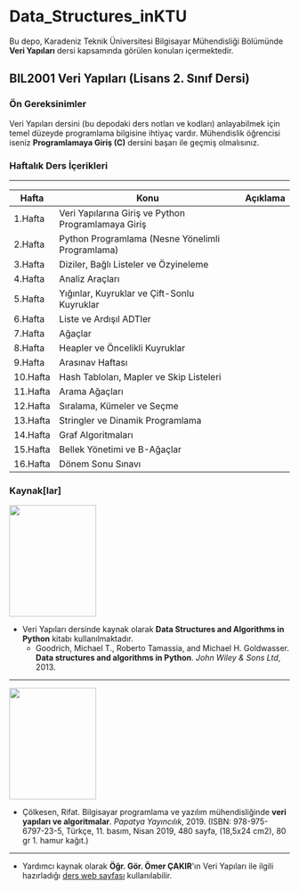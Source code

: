 # Data_Structures_inKTU
Bu depo, Karadeniz Teknik Üniversitesi Bilgisayar Mühendisliği Bölümünde **Veri Yapıları** dersi kapsamında görülen konuları içermektedir.

## BIL2001 Veri Yapıları (Lisans 2. Sınıf Dersi)
### Ön Gereksinimler
Veri Yapıları dersini (bu depodaki ders notları ve kodları) anlayabilmek için temel düzeyde programlama bilgisine ihtiyaç vardır. Mühendislik öğrencisi iseniz **Programlamaya Giriş (C)** dersini başarı ile geçmiş olmalısınız.

### Haftalık Ders İçerikleri
---
**Hafta** | **Konu** | **Açıklama**
--------- | -------- | ------------
1.Hafta | Veri Yapılarına Giriş ve Python Programlamaya Giriş | 
2.Hafta | Python Programlama (Nesne Yönelimli Programlama) | 
3.Hafta | Diziler, Bağlı Listeler ve Özyineleme | 
4.Hafta | Analiz Araçları | 
5.Hafta | Yığınlar, Kuyruklar ve Çift-Sonlu Kuyruklar | 
6.Hafta | Liste ve Ardışıl ADTler | 
7.Hafta | Ağaçlar | 
8.Hafta | Heapler ve Öncelikli Kuyruklar | 
9.Hafta | Arasınav Haftası | 
10.Hafta | Hash Tabloları, Mapler ve Skip Listeleri | 
11.Hafta | Arama Ağaçları | 
12.Hafta | Sıralama, Kümeler ve Seçme | 
13.Hafta | Stringler ve Dinamik Programlama | 
14.Hafta | Graf Algoritmaları | 
15.Hafta | Bellek Yönetimi ve B-Ağaçlar | 
16.Hafta | Dönem Sonu Sınavı | 

### Kaynak[lar]
<img src="https://images-na.ssl-images-amazon.com/images/I/61KBExHOcRL._SX379_BO1,204,203,200_.jpg" width="156" height="200">

* Veri Yapıları dersinde kaynak olarak **Data Structures and Algorithms in Python** kitabı kullanılmaktadır.
  * Goodrich, Michael T., Roberto Tamassia, and Michael H. Goldwasser. **Data structures and algorithms in Python**. *John Wiley & Sons Ltd*, 2013.

<hr>

<img src="https://www.tdk.com.tr/images_buyuk/f96/Veri-Yapilari-ve-Algoritmalar_96_1.jpg" width="156" height="200">

* Çölkesen, Rifat. Bilgisayar programlama ve yazılım mühendisliğinde **veri yapıları ve algoritmalar**. *Papatya Yayıncılık*, 2019. (ISBN: 978-975-6797-23-5, Türkçe, 11. basım, Nisan 2019, 480 sayfa, (18,5x24 cm2), 80 gr 1. hamur kağıt.)

<hr>

* Yardımcı kaynak olarak **Öğr. Gör. Ömer ÇAKIR**'ın Veri Yapıları ile ilgili hazırladığı [ders web sayfası](https://ceng2.ktu.edu.tr/~cakir/veri_yapilari.html) kullanılabilir.
